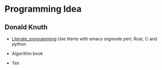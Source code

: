 # Programming Idea

## Donald Knuth

* [Literate_programming](https://en.wikipedia.org/wiki/Literate_programming)
  Use literte with emacs orgmode
  perl, Rust, C and python

* Algorithm book

* Tex
